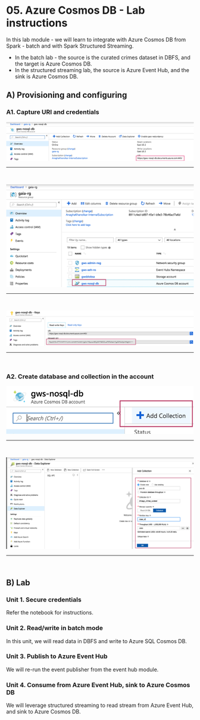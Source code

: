 # 05. Azure Cosmos DB - Lab instructions

In this lab module - we will learn to integrate with Azure Cosmos DB from Spark - batch and with Spark Structured Streaming.  
- In the batch lab - the source is the curated crimes dataset in DBFS, and the target is Azure Cosmos DB.<br>
- In the structured streaming lab, the source is Azure Event Hub, and the sink is Azure Cosmos DB.<br>


## A) Provisioning and configuring

### A1. Capture URI and credentials
![3-cosmos-db](../../../images/6-cosmos-db/5.png)
<br>
<hr>
<br>

![1-cosmos-db](../../../images/6-cosmos-db/1.png)
<br>
<hr>
<br>

![2-cosmos-db](../../../images/6-cosmos-db/2.png)
<br>
<hr>
<br>

### A2. Create database and collection in the account
![1-cosmos-db](../../../images/6-cosmos-db/3.png)
<br>
<hr>
<br>

![2-cosmos-db](../../../images/6-cosmos-db/4.png)
<br>
<hr>
<br>


## B) Lab

### Unit 1. Secure credentials
Refer the notebook for instructions.

### Unit 2. Read/write in batch mode 
In this unit, we will read data in DBFS and write to Azure SQL Cosmos DB.<br>

### Unit 3. Publish to Azure Event Hub
We will re-run the event publisher from the event hub module.

### Unit 4. Consume from Azure Event Hub, sink to Azure Cosmos DB
We will leverage structured streaming to read stream from Azure Event Hub, and sink to Azure Cosmos DB.

